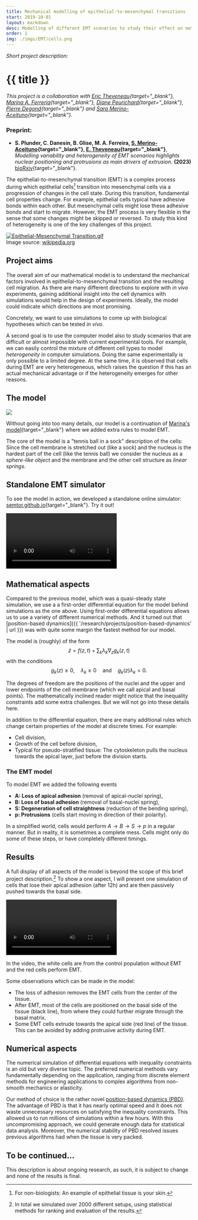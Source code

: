 ```yaml
---
title: Mechanical modelling of epithelial-to-mesenchymal transitions
start: 2019-10-01
layout: markdown
desc: Modelling of different EMT scenarios to study their effect on metastasis. (Read more...)
order: 1
img: ./imgs/EMT/cells.png
---
```


_Short project description:_
# {{ title }}

*This project is a collaboration with [Eric Theveneau](https://cbi-toulouse.fr/eng/equipe-theveneau){target="_blank"}, [Marina A. Ferreria](https://marinaaferreira.wordpress.com/){target="_blank"}, [Diane Peurichard](https://sites.google.com/site/dianepeurichard/home){target="_blank"}, [Pierre Degond](https://sites.google.com/site/degond/Home){target="_blank"} and [Sara Merino-Aceituno](https://sites.google.com/view/saramerinoaceituno){target="_blank"}.*

### Preprint:
- **S. Plunder, C. Danesin, B. Glise, M. A. Ferreira, [S. Merino-Aceituno](https://sites.google.com/view/saramerinoaceituno){target="_blank"}, [E. Theveneau](https://cbi-toulouse.fr/eng/equipe-theveneau){target="_blank"}**, _Modelling variability and heterogeneity of EMT scenarios highlights nuclear positioning and protrusions as main drivers of extrusion._ **(2023)** [bioRxiv](https://www.biorxiv.org/content/10.1101/2023.11.17.567510v1){target="_blank"}.

The epithelial-to-mesenchymal transition (EMT) is a complex process during which epithelial cells[^1]
transition into mesenchymal cells via a progression of changes in the cell state. 
During this transition, fundamental cell properties change. For example, epithelial cells typical have adhesive bonds within each other. But mesenchymal cells might lose these adhesive bonds and start to migrate. 
However, the EMT process is very flexible in the sense that some changes might be skipped or reversed. To study this kind of
heterogeneity is one of the key challenges of this project.

<p><a href="https://commons.wikimedia.org/wiki/File:Epithelial-Mesenchymal_Transition.gif#/media/File:Epithelial-Mesenchymal_Transition.gif"><img src="https://upload.wikimedia.org/wikipedia/commons/8/89/Epithelial-Mesenchymal_Transition.gif" alt="Epithelial-Mesenchymal Transition.gif"></a><br>
<span class="float-right">Image source: <a href="https://commons.wikimedia.org/w/index.php?curid=25952399">wikipedia.org</a></span></p>

## Project aims

The overall aim of our mathematical model is to understand 
the mechanical factors involved in epithelial-to-mesenchymal transition and the
resulting cell migration.
As there are many different directions to explore with _in vivo_ experiments, 
gaining additional insight into the cell dynamics with simulations would help in the design of experiments. Ideally, the model could indicate which directions are most promising.

Concretely, we want to use simulations to come up with biological hypotheses which can be tested _in vivo_. 

A second goal is to use the computer model also to study scenarios that are difficult or almost impossible with current experimental tools. For example,
we can easily control the mixture of different cell types to model _heterogeneity_ in computer simulations. Doing the same experimentally is only possible to a limited degree. 
At the same time, it is observed that cells during EMT are very heterogeneous, which raises the question if this has an actual mechanical advantage or if the heterogeneity emerges for other reasons.



## The model


<img class="max-w-xs md:float-right mx-auto md:mx-0" src="./imgs/EMT/model_simple.png"></img>

Without going into too many details, our model is a continuation of [Marina's model](https://journals.plos.org/ploscompbiol/article?id=10.1371/journal.pcbi.1007171){target="_blank"} where we added extra rules to model EMT.

The core of the model is a "tennis ball in a sock" description of the cells: Since the cell membrane is stretched out (like a sock) 
and the nucleus is the hardest part of the cell (like the tennis ball) we consider the nucleus as a _sphere-like object_ and the membrane and the other cell structure as _linear springs_.

## Standalone EMT simulator

To see the model in action, we developed a standalone online simulator: [semtor.github.io](https://semtor.github.io/){target="_blank"}. Try it out! 

<video src="{{ '/assets/videos/semtor.mp4' | url }}" class="max-w-full mx-auto" controls autoplay loop></video>

## Mathematical aspects

Compared to the previous model, which was a quasi-steady state simulation, we 
use a a first-order differential equation for the model behind simulations as the one above.
Using first-order differential equations allows us to use a variety of different numerical methods. And it turned out 
that [position-based dynamics]({{ '/research/projects/position-based-dynamics' | url }}) was with quite some margin the fastest method for our model.

The model is (roughly) of the form
$$
\dot z = f(z,t) + \sum_{k} \lambda_k \nabla_z g_k(z, t)
$$
with the conditions
$$
g_k(z) \geq 0, \quad \lambda_k \geq 0 \quad \text{and} \quad g_k(z) \lambda_k = 0.
$$

The degrees of freedom are the positions of the nuclei and the upper and lower endpoints of the cell membrane (which we call apical and basal points). The mathematically inclined reader might notice that the inequality constraints add some extra challenges. But we will not go into these details here.

In addition to the differential equation, there are many additional rules which change certain properties of the model at discrete times. For example:
- Cell division,
- Growth of the cell before division,
- Typical for pseudo-stratified tissue: The cytoskeleton pulls the nucleus towards the apical layer, just before the division starts.

### The EMT model

To model EMT we added the following events
- **A: Loss of apical adhesion** (removal of apical-nuclei spring),
- **B: Loss of basal adhesion** (removal of basal-nuclei spring),
- **S: Degeneration of cell straightness** (reduction of the bending spring),
- **p: Protrusions** (cells start moving in direction of their polarity).

In a simplified world, cells would perform $A \to B \to S \to p$ in a regular manner. But in reality, it is sometimes a complete mess.
Cells might only do some of these steps, or have completely different timings.


## Results

A full display of all aspects of the model is beyond the scope of this brief project description.[^st] To show a one aspect, I will present one simulation of cells that lose their apical adhesion (after 12h) and are then passively pushed towards the basal side. 

[^st]: In total we simulated over 2000 different setups, using statistical methods for ranking and evaluation of the results. 

<div class="container mx-auto">
<video class="max-w-full" controls autoplay loop>
<source src="{{ '/assets/videos/sim_a6_b24_concave.mp4' | url }}" type="video/mp4">
</video>
</div>

In the video, the white cells are from the control population without EMT and the red cells perform EMT. 

Some observations which can be made in the model:
- The loss of adhesion removes the EMT cells from the center of the tissue.
- After EMT, most of the cells are positioned on the basal side of the tissue (black line), from where they could further migrate through the basal matrix.
- Some EMT cells extrude towards the apical side (red line) of the tissue. This can be avoided by adding protrusive activity during EMT. 

## Numerical aspects

The numerical simulation of differential equations with inequality constraints 
is an old but very diverse topic. The preferred numerical methods vary fundamentally depending on the application, ranging from discrete element methods for engineering applications to complex algorithms from non-smooth mechanics or elasticity.

Our method of choice is the rather novel [position-based dynamics (PBD)](../position-based-dynamics).
The advantage of PBD is that it has nearly optimal speed and it does not waste unnecessary resources on satisfying the inequality constraints. This allowed us to run millions of simulations within a few hours. With this uncompromising approach, we could generate enough data for statistical data analysis. Moreover, the numerical stability of PBD resolved issues previous algorithms had when the tissue is very packed. 




## To be continued...

This description is about ongoing research, as such, it is subject to change
and none of the results is final. 


[^1]: For non-biologists: An example of epithelial tissue is your skin.




